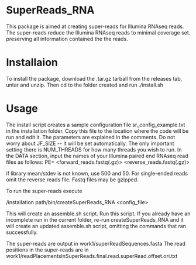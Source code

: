 # SuperReads_RNA
This package is aimed at creating super-reads for Illumina RNAseq reads.  The super-reads reduce the Illumina RNAseq reads to minimal coverage set. preserving all information contained the the reads.

# Installaion
To install the package, download the .tar.gz tarball from the releases tab, untar and unzip.  Then cd to the folder created and run ./install.sh

# Usage
The install script creates a sample configuration file sr_config_example.txt in the installation folder.  Copy this file to the location where the code will be run and edit it. The parameters are explained in the comments.  Do not worry about JF_SIZE -- it will be set automatically.  The only important setting there is NUM_THREADS for how many threads you wish to run. In the DATA section, input the names of your Illumina paired end RNAseq read files as follows:
PE= <two character prefix> <estimated library mean> <estimated library stdev> <forward_reads.fastq(.gz)> <reverse_reads.fastq(.gz)>
  
if library mean/stdev is not known, use 500 and 50.  For single-ended reads omit the reverse reads file.  Fastq files may be gzipped.

To run the super-reads execute

/installation path/bin/createSuperReads_RNA <config_file>

This will create an assemble.sh script.  Run this script.  If you already have an incomplete run in the current folder, re-run createSuperReads_RNA and it will create an updated assemble.sh script, omitting the commands that ran successfully.

The super-reads are output in work1/superReadSequences.fasta
The read positions in the super-reads are in work1/readPlacementsInSuperReads.final.read.superRead.offset.ori.txt

